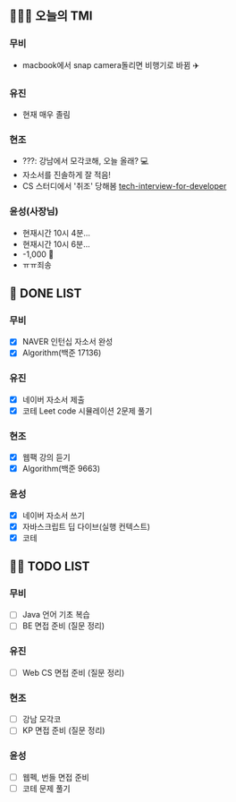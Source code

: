 ## 🤸🏻‍♂️ 오늘의 TMI

### 무비

- macbook에서 snap camera돌리면 비행기로 바뀜 ✈️

### 유진

- 현재 매우 졸림

### 현조

- ???: 강남에서 모각코해, 오늘 올래? 💻
- 자소서를 진솔하게 잘 적음!
- CS 스터디에서 '취조' 당해봄 [tech-interview-for-developer](https://github.com/gyoogle/tech-interview-for-developer)

### 윤성(사장님)

- 현재시간 10시 4분...
- 현재시간 10시 6분...
- -1,000 💸
- ㅠㅠ죄송

## 🎨 DONE LIST

### 무비

- [x] NAVER 인턴십 자소서 완성
- [x] Algorithm(백준 17136)

### 유진

- [x] 네이버 자소서 제출
- [x] 코테 Leet code 시뮬레이션 2문제 풀기

### 현조

- [x] 웹팩 강의 듣기
- [x] Algorithm(백준 9663)

### 윤성

- [x] 네이버 자소서 쓰기
- [x] 자바스크립트 딥 다이브(실행 컨텍스트)
- [x] 코테

## 🙋🏻 TODO LIST

### 무비

- [ ] Java 언어 기초 복습
- [ ] BE 면접 준비 (질문 정리)

### 유진

- [ ] Web CS 면접 준비 (질문 정리)

### 현조

- [ ] 강남 모각코
- [ ] KP 면접 준비 (질문 정리)

### 윤성

- [ ] 웹펙, 번들 면접 준비
- [ ] 코테 문제 풀기
